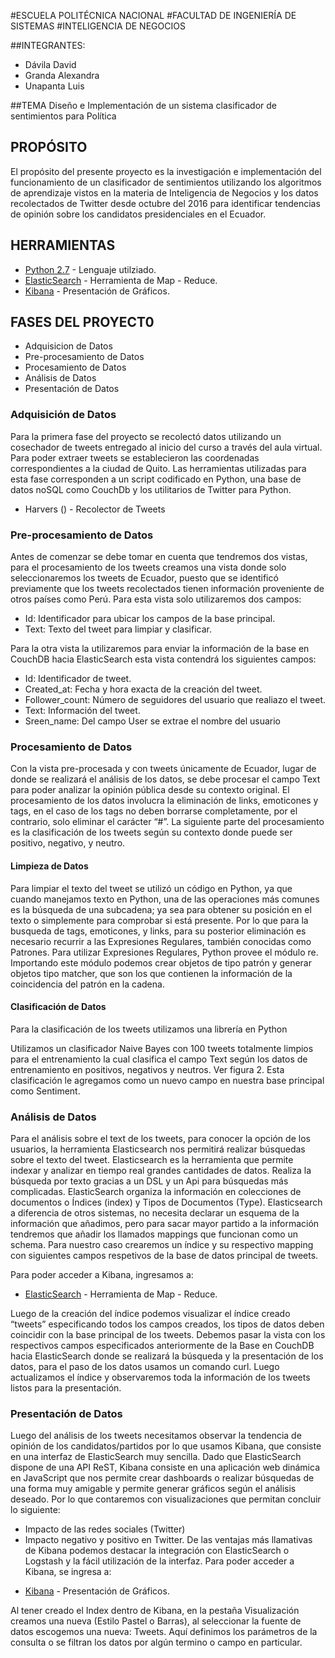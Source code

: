 #ESCUELA POLITÉCNICA NACIONAL
#FACULTAD DE INGENIERÍA DE SISTEMAS
#INTELIGENCIA DE NEGOCIOS


##INTEGRANTES:
* Dávila David
* Granda Alexandra
* Unapanta Luis

##TEMA
Diseño e Implementación de un sistema clasificador de sentimientos para Política

## PROPÓSITO
El propósito del presente proyecto es la investigación e implementación del funcionamiento de un clasificador de sentimientos utilizando los algoritmos de aprendizaje vistos en la materia de Inteligencia de Negocios y los datos recolectados de Twitter desde octubre del 2016 para identificar tendencias de opinión sobre los candidatos presidenciales en el Ecuador.

## HERRAMIENTAS

* [Python 2.7](https://www.python.org/) - Lenguaje utilziado.
* [ElasticSearch](https://www.elastic.co/) - Herramienta de Map - Reduce.
* [Kibana](https://www.elastic.co/products/kibana) - Presentación de Gráficos.

## FASES DEL PROYECT0
* Adquisicion de Datos
* Pre-procesamiento de Datos
* Procesamiento de Datos
* Análisis de Datos
* Presentación de Datos

### Adquisición de Datos
Para la primera fase del proyecto se recolectó datos utilizando un cosechador de tweets entregado al inicio del curso a través del aula virtual. Para poder extraer tweets se establecieron las coordenadas correspondientes a la ciudad de Quito.
Las herramientas utilizadas para esta fase corresponden a un script codificado en Python, una base de datos noSQL como CouchDb y los utilitarios de Twitter para Python.

* Harvers () - Recolector de Tweets

### Pre-procesamiento de Datos

Antes de comenzar se debe tomar en cuenta que tendremos dos vistas, para el procesamiento de los tweets creamos una vista donde solo seleccionaremos los tweets de Ecuador, puesto que se identificó previamente que los tweets recolectados tienen información proveniente de otros países como Perú. Para esta vista solo utilizaremos dos campos:
   + Id: Identificador para ubicar los campos de la base principal.
   + Text: Texto del tweet para limpiar y clasificar.


Para la otra vista la utilizaremos para enviar la información de la base en CouchDB hacia ElasticSearch esta vista contendrá los siguientes campos:
   + Id: Identificador de tweet.
   + Created_at: Fecha y hora exacta de la creación del tweet.
   + Follower_count: Número de seguidores del usuario que realiazo el tweet.
   + Text: Información del tweet.
   + Sreen_name: Del campo User se extrae el nombre del usuario

### Procesamiento de Datos

Con la vista pre-procesada y con tweets únicamente de Ecuador, lugar de donde se realizará el análisis de los datos, se debe procesar el campo Text para poder analizar la opinión pública desde su contexto original. El procesamiento de los datos involucra la eliminación de links, emoticones y tags, en el caso de los tags no deben borrarse completamente, por el contrario, solo eliminar el carácter “#”. La siguiente parte del procesamiento es la clasificación de los tweets según su contexto donde puede ser positivo, negativo, y neutro.

#### Limpieza de Datos
Para limpiar el texto del tweet se utilizó un código en Python, ya que cuando manejamos texto en Python, una de las operaciones más comunes es la búsqueda de una subcadena; ya sea para obtener su posición en el texto o simplemente para comprobar si está presente. Por lo que para la busqueda de tags, emoticones, y links, para su posterior eliminación es necesario recurrir a las Expresiones Regulares, también conocidas como Patrones.
Para utilizar Expresiones Regulares, Python provee el módulo re. Importando este módulo podemos crear objetos de tipo patrón y generar objetos tipo matcher, que son los que contienen la información de la coincidencia del patrón en la cadena.
  
#### Clasificación de Datos
Para la clasificación de los tweets utilizamos una librería en Python

Utilizamos un clasificador Naive Bayes con 100 tweets totalmente limpios para el entrenamiento la cual clasifica el campo Text según los datos de entrenamiento en positivos, negativos y neutros. Ver figura 2. Esta clasificación le agregamos como un nuevo campo en nuestra base principal como Sentiment.

### Análisis de Datos
Para el análisis sobre el text de los tweets, para conocer la opción de los usuarios, la herramienta Elasticsearch nos permitirá realizar búsquedas sobre el texto del tweet. Elasticsearch es la herramienta que permite indexar y analizar en tiempo real grandes cantidades de datos. Realiza la búsqueda por texto gracias a un DSL y un Api para búsquedas más complicadas. ElasticSearch organiza la información en colecciones de documentos o Índices (index) y Tipos de Documentos (Type).
Elasticsearch a diferencia de otros sistemas, no necesita declarar un esquema de la información que añadimos, pero para sacar mayor partido a la información tendremos que añadir los llamados mappings que funcionan como un schema. Para nuestro caso crearemos un índice y su respectivo mapping con siguientes campos respetivos de la base de datos principal de tweets.

Para poder acceder a Kibana, ingresamos a:
* [ElasticSearch](http://localhost:9200) - Herramienta de Map - Reduce.

Luego de la creación del índice podemos visualizar el índice creado “tweets” especificando todos los campos creados, los tipos de datos deben coincidir con la base principal de los tweets.
Debemos pasar la vista con los respectivos campos especificados anteriormente de la Base en CouchDB hacia ElasticSearch donde se realizará la búsqueda y la presentación de los datos, para el paso de los datos usamos un comando curl.
Luego actualizamos el índice y observaremos toda la información de los tweets listos para la presentación.

### Presentación de Datos
Luego del análisis de los tweets necesitamos observar la tendencia de opinión de los candidatos/partidos por lo que usamos Kibana, que consiste en una interfaz de ElasticSearch muy sencilla. Dado que ElasticSearch dispone de una API ReST, Kibana consiste en una aplicación web dinámica en JavaScript que nos permite crear dashboards o realizar búsquedas de una forma muy amigable y permite generar gráficos según el análisis deseado. 
Por lo que contaremos con visualizaciones que permitan concluir lo siguiente: 
+	Impacto de las redes sociales (Twitter)
+	Impacto negativo y positivo en Twitter.
De las ventajas más llamativas de Kibana podemos destacar la integración con ElasticSearch o Logstash y la fácil utilización de la interfaz. 
Para poder acceder a Kibana, se ingresa a:
* [Kibana](http://localhost:9200) - Presentación de Gráficos.

Al tener creado el Index dentro de Kibana, en la pestaña Visualización creamos una nueva (Estilo Pastel o Barras), al seleccionar la fuente de datos escogemos una nueva: Tweets. Aquí definimos los parámetros de la consulta o se filtran los datos por algún termino o campo en particular.
